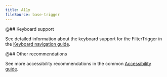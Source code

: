 ```yaml
---
title: A11y
fileSource: base-trigger
---
```


@## Keyboard support

See detailed information about the keyboard support for the FilterTrigger in the [Keyboard navigation guide](/core-principles/a11y/a11y-keyboard/#ae2a0e).

@## Other recommendations

See more accessibility recommendations in the common [Accessibility guide](/core-principles/a11y/).
